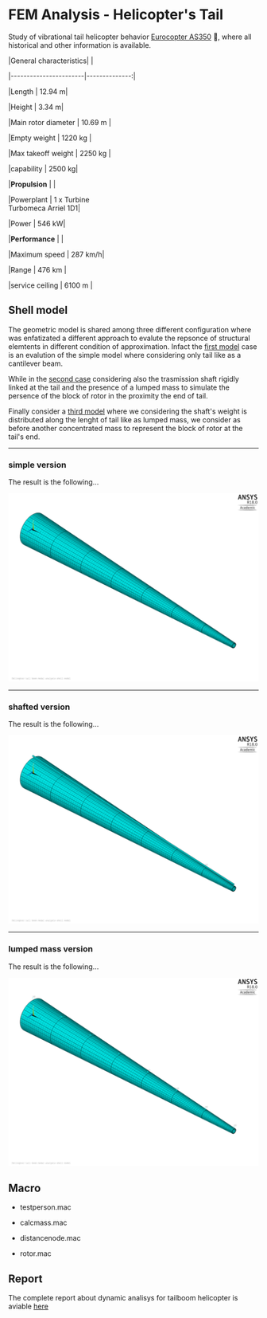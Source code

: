 # FEM Analysis - Helicopter's Tail



Study of vibrational tail helicopter behavior [Eurocopter AS350](https://it.wikipedia.org/wiki/Aérospatiale_AS_350_Écureuil) :helicopter:, where all historical and other information is available.



|General characteristics|		|

|-----------------------|--------------:|

|Length   		|	 12.94 m|

|Height			|	  3.34 m|

|Main rotor diameter 	| 	10.69 m |

|Empty weight		| 	1220 kg |

|Max takeoff weight 	| 	2250 kg |

|capability		|	 2500 kg|

|**Propulsion**		|		|

|Powerplant	  	| 1 x Turbine<br> Turbomeca Arriel 1D1|

|Power			|	  546 kW|

|**Performance**		|		|

|Maximum speed  	| 	287 km/h|

|Range	        	| 	476 km	|

|service ceiling 	| 	6100 m  |

    



## Shell model

The geometric model is shared among three different configuration where was enfatizated a different approach to evalute the repsonce of structural elemtents in different condition of approximation. Infact the [first model](first_model) case is an evalution of the simple model where considering only tail like as a cantilever beam. 

While in the [second case](#2ndmodel) considering also the trasmission shaft rigidly linked at the tail and the presence of a lumped mass to simulate the persence of the block of rotor in the proximity the end of tail. 

Finally consider a [third model](#3rdmodel) where we considering the shaft's weight is distributed along the lenght of tail like as lumped mass, we consider as before another concentrated mass to represent the block of rotor at the tail's end.



***



### simple version

<a name="first_model"></a>The result is the following...

![Result](https://github.com/frank1789/FEM-Analysis---Helicopter-s-Tail/blob/develop/Report/imgs/ShellModel/Shellmodel002.png "Shell model - simple version")





***



### shafted version

<a name="2ndmodel"></a>The result is the following...

![Result](https://github.com/frank1789/FEM-Analysis---Helicopter-s-Tail/blob/develop/Report/imgs/ShellModelShaft/ShellmodelShaft004.png "Shell model - shafted version")





***



### lumped mass version

<a name="3rdmodel"></a>The result is the following...

![Result](https://github.com/frank1789/FEM-Analysis---Helicopter-s-Tail/blob/develop/Report/imgs/ShellModelShaftLumped/ShellmodelShaftLumped004.png "Shell model - lumped mass version")





## Macro

+ testperson.mac

+ calcmass.mac

+ distancenode.mac

+ rotor.mac



## Report

The complete report about dynamic analisys for tailboom helicopter is aviable [here](https://github.com/frank1789/FEM-Analysis---Helicopter-s-Tail/)

